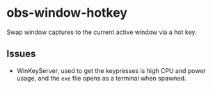 # obs-window-hotkey

Swap window captures to the current active window via a hot key.

## Issues

- WinKeyServer, used to get the keypresses is high CPU and power usage, and the `exe` file opens as a terminal when spawned.

